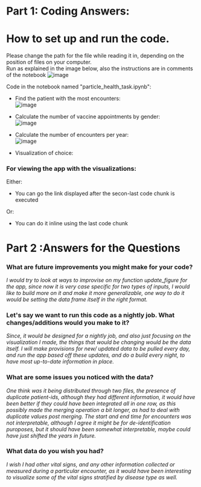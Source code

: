 # **Part 1: Coding Answers:** 

# **How to set up and run the code.**  
Please change the path for the file while reading it in, depending on the position of files on your computer.  
Run as explained in the image below, also the instructions are in comments of the notebook
![image](https://user-images.githubusercontent.com/63582428/163691367-f26dd986-1bd4-43ca-ae59-20cd4807ac66.png)  


Code in the notebook named "particle_health_task.ipynb":  
- Find the patient with the most encounters:  
![image](https://user-images.githubusercontent.com/63582428/163691794-280e95fd-afe5-45ee-8916-840ae6655b36.png)

- Calculate the number of vaccine appointments by gender:  
![image](https://user-images.githubusercontent.com/63582428/163691766-460654df-c01b-4ab5-ac47-b55c8495b491.png)

- Calculate the number of encounters per year:  
![image](https://user-images.githubusercontent.com/63582428/163691775-e569a8e1-774c-4d7a-ad63-0d1e42116e9f.png)

- Visualization of choice:  
### For viewing the app with the visualizations: 
Either:
- You can go the link displayed after the secon-last code chunk is executed  

Or:
- You can do it inline using the last code chunk




# **Part 2 :Answers for the Questions**
 

### **What are future improvements you might make for your code?**     
*I would try to look at ways to improvise on my function update_figure for the app, since now it is very case specific for two types of inputs, I would like to build   more on it and make it more generalizable, one way to do it would be setting the data frame itself in the right format.* 

### **Let's say we want to run this code as a nightly job. What changes/additions would you make to it?**   
*Since, it would be designed for a nightly job, and also just focusing on the visualization I made, the things that would be changing would be the data itself. I will make provisions for new/ updated data to be pulled every day, and run the app based off these updates, and do a build every night, to have most up-to-date information in place.*

### **What are some issues you noticed with the data?**
*One think was it being distributed through two files, the presence of duplicate patient-ids, although they had different information, it would have been better if they could have been integrated all in one row, as this possibly made the merging operation a bit longer, as had to deal with duplicate values post merging. The start and end time for encounters was not interpretable, although I agree it might be for de-identification puroposes, but it should have been somewhat interpretable, maybe could have just shifted the years in future.*  

### **What data do you wish you had?**    
*I wish I had other vital signs, and any other information collected or measured during a particular encounter, as it would have been interesting to visualize some of the vital signs stratified by disease type as well.*
